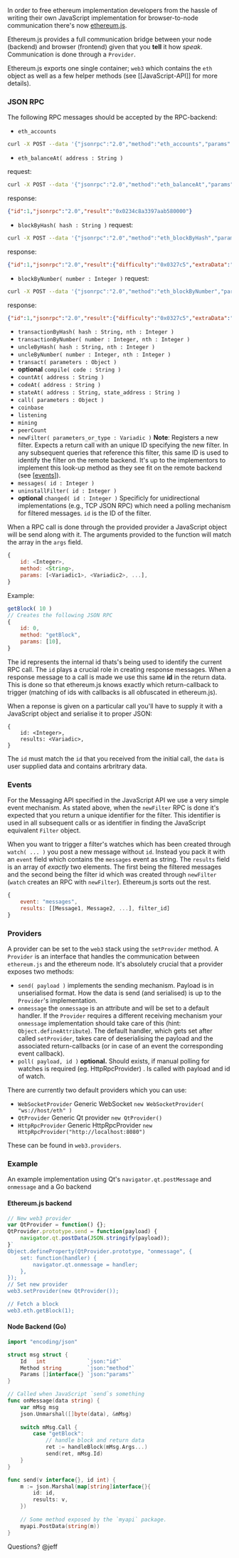 In order to free ethereum implementation developers from the hassle of writing their own JavaScript implementation for browser-to-node communication there's now [ethereum.js](https://github.com/ethereum/ethereum.js).

Ethereum.js provides a full communication bridge between your node (backend) and browser (frontend) given that you **tell** it how _speak_. Communication is done through a `Provider`.

Ethereum.js exports one single container; `web3` which contains the `eth` object as well as a few helper methods (see [[JavaScript-API]] for more details).

### JSON RPC

The following RPC messages should be accepted by the RPC-backend:

* `eth_accounts`
```bash
curl -X POST --data '{"jsonrpc":"2.0","method":"eth_accounts","params":null,"id":1}' http://localhost:8080
```
* `eth_balanceAt( address : String )`

request:
```bash
curl -X POST --data '{"jsonrpc":"2.0","method":"eth_balanceAt","params":["0x407d73d8a49eeb85d32cf465507dd71d507100c1"],"id":1}' http://localhost:8080
```
response:
```json
{"id":1,"jsonrpc":"2.0","result":"0x0234c8a3397aab580000"}
```

* `blockByHash( hash : String )`
request:
```bash
curl -X POST --data '{"jsonrpc":"2.0","method":"eth_blockByHash","params":["ee670ec64341771606e55d6b4ca35a1a6b75ee3d5145a99d05921026d1527331"],"id":1}' http://localhost:8080
```
response:
```json
{"id":1,"jsonrpc":"2.0","result":{"difficulty":"0x0327c5","extraData":"0x0000000000000000000000000000000000000000000000000000000000000000","gasLimit":300018,"hash":"ee670ec64341771606e55d6b4ca35a1a6b75ee3d5145a99d05921026d1527331","minGasPrice":"0x09184e72a000","miner":"0x82022c34d173cf3b83c6e4553d627276fff6b66d","nonce":"0xc2adfa12f40d142eb585b0b7892cd0841cf30dd18cb88940a5323df767f0db2f","number":1231,"parentHash":"0xaa322b7bd7418b4328f0c7b350359a86d6b9b698ef584937447743b082eed099","sha3Uncles":"0x1dcc4de8dec75d7aab85b567b6ccd41ad312451b948a7413f0a142fd40d49347","stateRoot":"0x86df58f157e5ff5b77a6b1cddb43a2616acbaa7907087e0effb339e14c23a5db","timestamp":1416509555,"transactionsRoot":"0x56e81f171bcc55a6ff8345e692c0f86e5b48e01b996cadc001622fb5e363b421"}}
```

* `blockByNumber( number : Integer )`
request:
```bash
curl -X POST --data '{"jsonrpc":"2.0","method":"eth_blockByNumber","params":[1231],"id":1}' http://localhost:8080
```
response:
```json
{"id":1,"jsonrpc":"2.0","result":{"difficulty":"0x0327c5","extraData":"0x0000000000000000000000000000000000000000000000000000000000000000","gasLimit":300018,"hash":"ee670ec64341771606e55d6b4ca35a1a6b75ee3d5145a99d05921026d1527331","minGasPrice":"0x09184e72a000","miner":"0x82022c34d173cf3b83c6e4553d627276fff6b66d","nonce":"0xc2adfa12f40d142eb585b0b7892cd0841cf30dd18cb88940a5323df767f0db2f","number":1231,"parentHash":"0xaa322b7bd7418b4328f0c7b350359a86d6b9b698ef584937447743b082eed099","sha3Uncles":"0x1dcc4de8dec75d7aab85b567b6ccd41ad312451b948a7413f0a142fd40d49347","stateRoot":"0x86df58f157e5ff5b77a6b1cddb43a2616acbaa7907087e0effb339e14c23a5db","timestamp":1416509555,"transactionsRoot":"0x56e81f171bcc55a6ff8345e692c0f86e5b48e01b996cadc001622fb5e363b421"}}
```
* `transactionByHash( hash : String, nth : Integer )`
* `transactionByNumber( number : Integer, nth : Integer )`
* `uncleByHash( hash : String, nth : Integer )`
* `uncleByNumber( number : Integer, nth : Integer )`
* `transact( parameters : Object )`
* **optional** `compile( code : String )`
* `countAt( address : String )`
* `codeAt( address : String )`
* `stateAt( address : String, state_address : String )`
* `call( parameters : Object )`
* `coinbase`
* `listening`
* `mining`
* `peerCount`
* `newFilter( parameters_or_type : Variadic )` **Note**: Registers a new filter. Expects a return call with an unique ID specifying the new filter. In any subsequent queries that reference this filter, this same ID is used to identify the filter on the remote backend. It's up to the implementors to implement this look-up method as they see fit on the remote backend (see [[events](#events)]).
* `messages( id : Integer )`
* `uninstallFilter( id : Integer )`
* **optional** `changed( id : Integer )` Specificly for unidirectional implementations (e.g., TCP JSON RPC) which need a polling mechanism for filtered messages. `id` is the ID of the filter.

When a RPC call is done through the provided provider a JavaScript object will be send along with it. The arguments provided to the function will match the array in the `args` field.

```javascript
{
    id: <Integer>,
    method: <String>,
    params: [<Variadic1>, <Variadic2>, ...],
}
```

Example:

```javascript
getBlock( 10 )
// Creates the following JSON RPC
{
    id: 0,
    method: "getBlock",
    params: [10],
}

```

The id represents the internal id thats's being used to identify the current RPC call. The `id` plays a crucial role in creating response messages. When a response message to a call is made we use this same **id** in the return data. This is done so that ethereum.js knows exactly which return-callback to trigger (matching of ids with callbacks is all obfuscated in ethereum.js).

When a reponse is given on a particular call you'll have to supply it with a JavaScript object and serialise it to proper JSON:

```
{
    id: <Integer>,
    results: <Variadic>,
}
```

The `id` must match the `id` that you received from the initial call, the `data` is user supplied data and contains arbritrary data.

### Events

For the Messaging API specified in the JavaScript API we use a very simple event mechanism. As stated above, when the `newFilter` RPC is done it's expected that you return a unique identifier for the filter. This identifier is used in all subsequent calls or as identifier in finding the JavaScript equivalent `Filter` object.

When you want to trigger a filter's watches which has been created through `watch( ... )` you post a new message without `id`. Instead you pack it with an `event` field which contains the `messages` event as string. The `results` field is an array of _exactly_ two elements. The first being the filtered messages and the second being the filter id which was created through `newFilter` (`watch` creates an RPC with `newFilter`). Ethereum.js sorts out the rest.

```javascript
{
    event: "messages",
    results: [[Message1, Message2, ...], filter_id]
}
```

### Providers

A provider can be set to the `web3` stack using the `setProvider` method. A `Provider` is an interface that handles the communication between `ethereum.js` and the ethereum node. It's absolutely crucial that a provider exposes two methods:

* `send( payload )` implements the sending mechanism. Payload is in unserialised format. How the data is send (and serialised) is up to the `Provider`'s implementation.
* `onmessage` the `onmessage` is an attribute and will be set to a default handler. If the `Provider` requires a different receiving mechanism your `onmessage` implementation should take care of this (hint: `Object.defineAttribute`). The default handler, which gets set after called `setProvider`, takes care of deserialising the payload and the associated return-callbacks (or in case of an event the corresponding event callback).
* `poll( payload, id )` **optional.** Should exists, if manual polling for watches is required (eg. HttpRpcProvider) . Is called with payload and id of watch.

There are currently two default providers which you can use:

* `WebSocketProvider` Generic WebSocket `new WebSocketProvider( "ws://host/eth" )`
* `QtProvider` Generic Qt provider `new QtProvider()`
* `HttpRpcProvider` Generic HttpRpcProvider `new HttpRpcProvider("http://localhost:8080")`

These can be found in `web3.providers`.

### Example

An example implementation using Qt's `navigator.qt.postMessage` and `onmessage` and a Go backend

#### Ethereum.js backend

```javascript
// New web3 provider
var QtProvider = function() {};
QtProvider.prototype.send = function(payload) {
    navigator.qt.postData(JSON.stringify(payload));
}`
Object.defineProperty(QtProvider.prototype, "onmessage", {
    set: function(handler) {
        navigator.qt.onmessage = handler;
    },
});
// Set new provider
web3.setProvider(new QtProvider());

// Fetch a block
web3.eth.getBlock(1);
```

#### Node Backend (Go)

```go
import "encoding/json"

struct msg struct {
    Id   int             `json:"id"`
    Method string        `json:"method"`
    Params []interface{} `json:"params"`
}

// Called when JavaScript `send`s something
func onMessage(data string) {
    var mMsg msg
    json.Unmarshal([]byte(data), &mMsg)
    
    switch mMsg.Call {
        case "getBlock":
            // handle block and return data
            ret := handleBlock(mMsg.Args...)
            send(ret, mMsg.Id)
    }
}

func send(v interface{}, id int) {
    m := json.Marshal(map[string]interface{}{
        id: id,
        results: v,
    })
    
    // Some method exposed by the `myapi` package.
    myapi.PostData(string(m))
}
```

Questions? @jeff